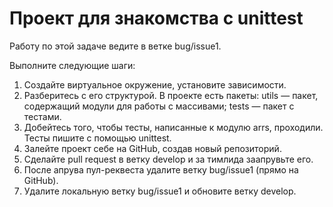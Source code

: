 # Проект для знакомства с unittest

Работу по этой задаче ведите в ветке bug/issue1.

Выполните следующие шаги:

1. Создайте виртуальное окружение, установите зависимости.
2. Разберитесь с его структурой. В проекте есть пакеты:
   utils — пакет, содержащий модули для работы с массивами;
   tests — пакет с тестами.
3. Добейтесь того, чтобы тесты, написанные к модулю arrs, проходили. Тесты пишите с помощью unittest.
4. Залейте проект себе на GitHub, создав новый репозиторий.
5. Сделайте pull request в ветку develop и за тимлида заапрувьте его.
6. После апрува пул-реквеста удалите ветку bug/issue1 (прямо на GitHub).
7. Удалите локальную ветку bug/issue1 и обновите ветку develop.